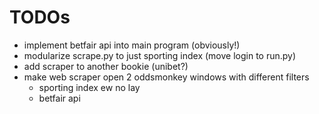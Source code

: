 # TODOs

- implement betfair api into main program (obviously!)
- modularize scrape.py to just sporting index (move login to run.py)
- add scraper to another bookie (unibet?)
- make web scraper open 2 oddsmonkey windows with different filters
  - sporting index ew no lay
  - betfair api
